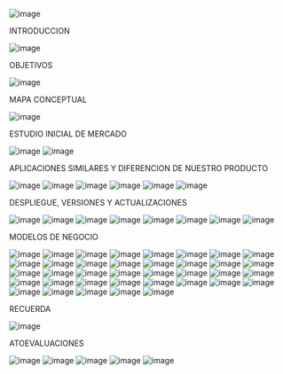 ![image](https://github.com/rolando1803/DispositivosMoviles/assets/55965131/8f0b134f-c669-45bf-9f6c-8b3509ec6dab)

INTRODUCCION

![image](https://github.com/rolando1803/DispositivosMoviles/assets/55965131/b1096eda-2162-4ce7-b446-ad9b15e1dab8)

OBJETIVOS

![image](https://github.com/rolando1803/DispositivosMoviles/assets/55965131/cd4a4909-0076-45dd-8497-86c89ec7cab8)

MAPA CONCEPTUAL

![image](https://github.com/rolando1803/DispositivosMoviles/assets/55965131/657b18fb-616a-4353-be4f-43bc743fd0ef)

ESTUDIO INICIAL DE MERCADO

![image](https://github.com/rolando1803/DispositivosMoviles/assets/55965131/724ee222-9e3d-4d4d-a2a9-f44b7a2fd4c5)
![image](https://github.com/rolando1803/DispositivosMoviles/assets/55965131/73a5c4d3-5809-4f5a-8311-1d9dc7d64141)

APLICACIONES SIMILARES Y DIFERENCION DE NUESTRO PRODUCTO

![image](https://github.com/rolando1803/DispositivosMoviles/assets/55965131/ed764f79-6db0-4890-8d5d-8105088e1f19)
![image](https://github.com/rolando1803/DispositivosMoviles/assets/55965131/1ffdaf73-1190-4c86-975e-2662eb640681)
![image](https://github.com/rolando1803/DispositivosMoviles/assets/55965131/c2fa77e9-a6ad-4939-a55f-f136fbe35a79)
![image](https://github.com/rolando1803/DispositivosMoviles/assets/55965131/571004b4-40cf-4a89-851c-af55f8e2c8c2)
![image](https://github.com/rolando1803/DispositivosMoviles/assets/55965131/d7472174-71fb-4844-a127-af7a6563c358)
![image](https://github.com/rolando1803/DispositivosMoviles/assets/55965131/f806c4c3-b8b4-4008-87dc-48cb01062f57)

DESPLIEGUE, VERSIONES Y ACTUALIZACIONES

![image](https://github.com/rolando1803/DispositivosMoviles/assets/55965131/6a7ad4ca-b31d-4c24-bbe9-7e24d57a93d2)
![image](https://github.com/rolando1803/DispositivosMoviles/assets/55965131/ccf51b77-693d-45d3-a130-f619341026cf)
![image](https://github.com/rolando1803/DispositivosMoviles/assets/55965131/efe99b3e-f24a-4cef-b34b-c57433e80714)
![image](https://github.com/rolando1803/DispositivosMoviles/assets/55965131/7c2ef6b7-0090-42ed-842c-5d5334496cc9)
![image](https://github.com/rolando1803/DispositivosMoviles/assets/55965131/d7a17d16-4de0-43be-85e0-ed4d8714ef39)
![image](https://github.com/rolando1803/DispositivosMoviles/assets/55965131/8301c7b8-30dd-46b6-abf1-262df1c0b241)
![image](https://github.com/rolando1803/DispositivosMoviles/assets/55965131/29bc1476-ff4a-4687-ba4a-aef8371b3c54)
![image](https://github.com/rolando1803/DispositivosMoviles/assets/55965131/53cb2fe2-f61b-41d9-bd47-0218297e7580)

MODELOS DE NEGOCIO

![image](https://github.com/rolando1803/DispositivosMoviles/assets/55965131/d7acd23a-3998-4ad8-9de1-672f93bc55bc)
![image](https://github.com/rolando1803/DispositivosMoviles/assets/55965131/75f5ab87-87bc-44ff-a269-11384259ff11)
![image](https://github.com/rolando1803/DispositivosMoviles/assets/55965131/b4b3f7c1-ea21-43d4-a014-486b33e9a62e)
![image](https://github.com/rolando1803/DispositivosMoviles/assets/55965131/3eac8181-a44a-4e10-afdd-a26115dd4cfb)
![image](https://github.com/rolando1803/DispositivosMoviles/assets/55965131/c357b4e6-fbea-4b64-8f88-2568be5cc254)
![image](https://github.com/rolando1803/DispositivosMoviles/assets/55965131/0889c7bb-924a-443a-8dd0-d074555207e5)
![image](https://github.com/rolando1803/DispositivosMoviles/assets/55965131/8ce11490-caab-4fb2-ab24-38c6e02c51ed)
![image](https://github.com/rolando1803/DispositivosMoviles/assets/55965131/e78c7baa-a7f7-4ee9-9963-78ed06d197cf)
![image](https://github.com/rolando1803/DispositivosMoviles/assets/55965131/2d3fc319-b455-4a3a-982a-86d3ef0567bb)
![image](https://github.com/rolando1803/DispositivosMoviles/assets/55965131/82420d91-8297-47f7-9552-70248c1321f8)
![image](https://github.com/rolando1803/DispositivosMoviles/assets/55965131/efdb8bd5-b82d-4115-b848-965b9fafb490)
![image](https://github.com/rolando1803/DispositivosMoviles/assets/55965131/d5986d97-b60c-41ce-85f2-4e78ab0f6f97)
![image](https://github.com/rolando1803/DispositivosMoviles/assets/55965131/cc5f0ff8-bced-436a-8131-666b0ebc5614)
![image](https://github.com/rolando1803/DispositivosMoviles/assets/55965131/13470203-77fd-4f53-89b9-bf3b0a529809)
![image](https://github.com/rolando1803/DispositivosMoviles/assets/55965131/d8f1b79a-c6da-457b-beab-a047059b9129)
![image](https://github.com/rolando1803/DispositivosMoviles/assets/55965131/7ed9e3bc-8448-4afc-9dc8-de23e69f7039)
![image](https://github.com/rolando1803/DispositivosMoviles/assets/55965131/2d8d3826-e7e5-48ba-be4e-ba6d0fe582c7)
![image](https://github.com/rolando1803/DispositivosMoviles/assets/55965131/c4c5bf5f-383e-4124-9986-ab362a525ecb)
![image](https://github.com/rolando1803/DispositivosMoviles/assets/55965131/4205976d-fab7-415b-b6b7-d138bcdcf605)
![image](https://github.com/rolando1803/DispositivosMoviles/assets/55965131/97bc1a71-c1e5-42b4-b83a-d193e7e57185)
![image](https://github.com/rolando1803/DispositivosMoviles/assets/55965131/7a7a7c15-bf43-4b71-8f0b-4030cf64bf2d)
![image](https://github.com/rolando1803/DispositivosMoviles/assets/55965131/07a069d0-abab-4d35-9c0d-38c5364fca75)
![image](https://github.com/rolando1803/DispositivosMoviles/assets/55965131/85eebae2-c590-421e-8d78-44a9995b870a)
![image](https://github.com/rolando1803/DispositivosMoviles/assets/55965131/9a393333-5bdf-4469-b413-086e51b1f01f)
![image](https://github.com/rolando1803/DispositivosMoviles/assets/55965131/2b6270de-47ac-4c7c-8ef3-11f728b1f6c2)
![image](https://github.com/rolando1803/DispositivosMoviles/assets/55965131/78418aad-8ca7-4148-8e1b-fb0c20e3bc06)
![image](https://github.com/rolando1803/DispositivosMoviles/assets/55965131/22c3d36f-2082-4f44-a48f-09ff067dd6dc)
![image](https://github.com/rolando1803/DispositivosMoviles/assets/55965131/1634ea46-7f7f-42ba-923e-df37a95c5119)
![image](https://github.com/rolando1803/DispositivosMoviles/assets/55965131/21e5977c-664b-4dad-9931-af13b5cc98ef)
![image](https://github.com/rolando1803/DispositivosMoviles/assets/55965131/22b1cdc7-e846-47f0-9a1f-faadfda803d1)
![image](https://github.com/rolando1803/DispositivosMoviles/assets/55965131/78a7b725-fd82-4cab-8382-6dd4120224b0)
![image](https://github.com/rolando1803/DispositivosMoviles/assets/55965131/7e0ef65b-ed06-485c-9ddc-6e8d543de9e4)
![image](https://github.com/rolando1803/DispositivosMoviles/assets/55965131/77de65b6-3152-44c9-ae8b-3a8150f75c02)
![image](https://github.com/rolando1803/DispositivosMoviles/assets/55965131/92fd4c65-cdc5-4ea4-a088-361d4ca9b4ac)
![image](https://github.com/rolando1803/DispositivosMoviles/assets/55965131/abfdef31-d0f9-443a-af55-2211f4e2f926)
![image](https://github.com/rolando1803/DispositivosMoviles/assets/55965131/c219ad71-dc15-41cf-a342-9c63b49455d0)
![image](https://github.com/rolando1803/DispositivosMoviles/assets/55965131/4ab60639-a948-4d03-84be-55f3d5c0d9fd)

RECUERDA

![image](https://github.com/rolando1803/DispositivosMoviles/assets/55965131/217acaaa-b08d-4a0c-8552-8696d9e3139f)

ATOEVALUACIONES

![image](https://github.com/rolando1803/DispositivosMoviles/assets/55965131/c083253d-5f8b-4e7a-8ece-bd39d56f0ebd)
![image](https://github.com/rolando1803/DispositivosMoviles/assets/55965131/3f8bd131-fa00-4cca-be86-83b8aec3523b)
![image](https://github.com/rolando1803/DispositivosMoviles/assets/55965131/55f3cea5-2128-4d41-9b47-dce706c2c575)
![image](https://github.com/rolando1803/DispositivosMoviles/assets/55965131/ccce5484-25d8-4fac-b61f-17039dfffd91)
![image](https://github.com/rolando1803/DispositivosMoviles/assets/55965131/4e4417a9-b659-4dd2-bd90-cb6aa978c688)



